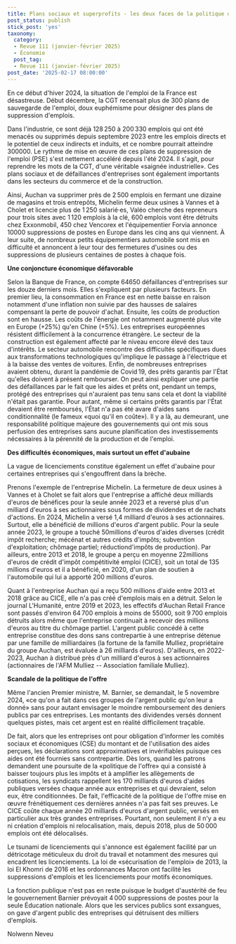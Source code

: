 ```yaml
---
title: Plans sociaux et superprofits - les deux faces de la politique de l'offre
post_status: publish
stick_post: 'yes'
taxonomy:
  category:
  - Revue 111 (janvier-février 2025)
  - Économie
  post_tag:
  - Revue 111 (janvier-février 2025)
post_date: '2025-02-17 08:00:00'
---
```



En ce début d'hiver 2024, la situation de l'emploi de la France est désastreuse. Début décembre, la CGT recensait plus de 300 plans de sauvegarde de l'emploi, doux euphémisme pour désigner des plans de suppression d'emplois.

Dans l'industrie, ce sont déjà 128 250 à 200 330 emplois qui ont été menacés ou supprimés depuis septembre 2023 entre les emplois directs et le potentiel de ceux indirects et induits, et ce nombre pourrait atteindre 300000. Le rythme de mise en œuvre de ces plans de suppression de l'emploi (PSE) s'est nettement accéléré depuis l'été 2024. Il s'agit, pour reprendre les mots de la CGT, d'une véritable «saignée industrielle». Ces plans sociaux et de défaillances d'entreprises sont également importants dans les secteurs du commerce et de la construction.

Ainsi, Auchan va supprimer près de 2 500 emplois en fermant une dizaine de magasins et trois entrepôts, Michelin ferme deux usines à Vannes et à Cholet et licencie plus de 1 250 salarié·es, Valéo cherche des repreneurs pour trois sites avec 1 120 emplois à la clé, 600 emplois vont être détruits chez Exxonmobil, 450 chez Vencorex et l'équipementier Forvia annonce 10000 suppressions de postes en Europe dans les cinq ans qui viennent. À leur suite, de nombreux petits équipementiers automobile sont mis en difficulté et annoncent à leur tour des fermetures d'usines ou des suppressions de plusieurs centaines de postes à chaque fois.

**Une conjoncture économique défavorable**

Selon la Banque de France, on compte 64650 défaillances d'entreprises sur les douze derniers mois. Elles s'expliquent par plusieurs facteurs. En premier lieu, la consommation en France est en nette baisse en raison notamment d'une inflation non suivie par des hausses de salaires compensant la perte de pouvoir d'achat. Ensuite, les coûts de production sont en hausse. Les coûts de l'énergie ont notamment augmenté plus vite en Europe (+25%) qu'en Chine (+5%). Les entreprises européennes résistent difficilement à la concurrence étrangère. Le secteur de la construction est également affecté par le niveau encore élevé des taux d'intérêts. Le secteur automobile rencontre des difficultés spécifiques dues aux transformations technologiques qu'implique le passage à l'électrique et à la baisse des ventes de voitures. Enfin, de nombreuses entreprises avaient obtenu, durant la pandémie de Covid 19, des prêts garantis par l'État qu'elles doivent à présent rembourser. On peut ainsi expliquer une partie des défaillances par le fait que les aides et prêts ont, pendant un temps, protégé des entreprises qui n'auraient pas tenu sans cela et dont la viabilité n'était pas garantie. Pour autant, même si certains prêts garantis par l'État devaient être remboursés, l'État n'a pas été avare d'aides sans conditionnalité (le fameux «quoi qu'il en coûte»). Il y a là, au demeurant, une responsabilité politique majeure des gouvernements qui ont mis sous perfusion des entreprises sans aucune planification des investissements nécessaires à la pérennité de la production et de l'emploi.

**Des difficultés économiques, mais surtout un effet d'aubaine**

La vague de licenciements constitue également un effet d'aubaine pour certaines entreprises qui s'engouffrent dans la brèche.

Prenons l'exemple de l'entreprise Michelin. La fermeture de deux usines à Vannes et à Cholet se fait alors que l'entreprise a affiché deux milliards d'euros de bénéfices pour la seule année 2023 et a reversé plus d'un milliard d'euros à ses actionnaires sous formes de dividendes et de rachats d'actions. En 2024, Michelin a versé 1,4 milliard d'euros à ses actionnaires. Surtout, elle a bénéficié de millions d'euros d'argent public. Pour la seule année 2023, le groupe a touché 50millions d'euros d'aides diverses (crédit impôt recherche; mécénat et autres crédits d'impôts; subvention d'exploitation; chômage partiel; réductiond'impôts de production). Par ailleurs, entre 2013 et 2018, le groupe a perçu en moyenne 22millions d'euros de crédit d'impôt compétitivité emploi (CICE), soit un total de 135 millions d'euros et il a bénéficié, en 2020, d'un plan de soutien à l'automobile qui lui a apporté 200 millions d'euros.

Quant à l'entreprise Auchan qui a reçu 500 millions d'aide entre 2013 et 2018 grâce au CICE, elle n'a pas créé d'emplois mais en a détruit. Selon le journal L'Humanité, entre 2019 et 2023, les effectifs d'Auchan Retail France sont passés d'environ 64 700 emplois à moins de 55000, soit 9 700 emplois détruits alors même que l'entreprise continuait à recevoir des millions d'euros au titre du chômage partiel. L'argent public concédé à cette entreprise constitue des dons sans contrepartie à une entreprise détenue par une famille de milliardaires (la fortune de la famille Mulliez, propriétaire du groupe Auchan, est évaluée à 26 milliards d'euros). D'ailleurs, en 2022-2023, Auchan à distribué près d'un milliard d'euros à ses actionnaires (actionnaires de l'AFM Mulliez -- Association familiale Mulliez).

**Scandale de la politique de l'offre**

Même l'ancien Premier ministre, M. Barnier, se demandait, le 5 novembre 2024, «ce qu'on a fait dans ces groupes de l'argent public qu'on leur a donné» sans pour autant envisager le moindre remboursement des deniers publics par ces entreprises. Les montants des dividendes versés donnent quelques pistes, mais cet argent est en réalité difficilement traçable.

De fait, alors que les entreprises ont pour obligation d'informer les comités sociaux et économiques (CSE) du montant et de l'utilisation des aides perçues, les déclarations sont approximatives et invérifiables puisque ces aides ont été fournies sans contrepartie. Dès lors, quand les patrons demandent une poursuite de la «politique de l'offre» qui a consisté à baisser toujours plus les impôts et à amplifier les allègements de cotisations, les syndicats rappellent les 170 milliards d'euros d'aides publiques versées chaque année aux entreprises et qui devraient, selon eux, être conditionnées. De fait, l'efficacité de la politique de l'offre mise en œuvre frénétiquement ces dernières années n'a pas fait ses preuves. Le CICE coûte chaque année 20 milliards d'euros d'argent public, versés en particulier aux très grandes entreprises. Pourtant, non seulement il n'y a eu ni création d'emplois ni relocalisation, mais, depuis 2018, plus de 50 000 emplois ont été délocalisés.

Le tsunami de licenciements qui s'annonce est également facilité par un détricotage méticuleux du droit du travail et notamment des mesures qui encadrent les licenciements. La loi de «sécurisation de l'emploi» de 2013, la loi El Khomri de 2016 et les ordonnances Macron ont facilité les suppressions d'emplois et les licenciements pour motifs économiques.

La fonction publique n'est pas en reste puisque le budget d'austérité de feu le gouvernement Barnier prévoyait 4 000 suppressions de postes pour la seule Éducation nationale. Alors que les services publics sont exsangues, on gave d'argent public des entreprises qui détruisent des milliers d'emplois.

Nolwenn Neveu
